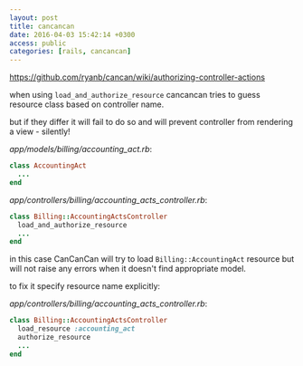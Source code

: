 ```yaml
---
layout: post
title: cancancan
date: 2016-04-03 15:42:14 +0300
access: public
categories: [rails, cancancan]
---
```


<https://github.com/ryanb/cancan/wiki/authorizing-controller-actions>

when using `load_and_authorize_resource` cancancan tries to guess resource
class based on controller name.

but if they differ it will fail to do so and will prevent controller
from rendering a view - silently!

_app/models/billing/accounting_act.rb_:

```ruby
class AccountingAct
  ...
end
```

_app/controllers/billing/accounting_acts_controller.rb_:

```ruby
class Billing::AccountingActsController
  load_and_authorize_resource
  ...
end
```

in this case CanCanCan will try to load `Billing::AccountingAct` resource
but will not raise any errors when it doesn't find appropriate model.

to fix it specify resource name explicitly:

_app/controllers/billing/accounting_acts_controller.rb_:

```ruby
class Billing::AccountingActsController
  load_resource :accounting_act
  authorize_resource
  ...
end
```
